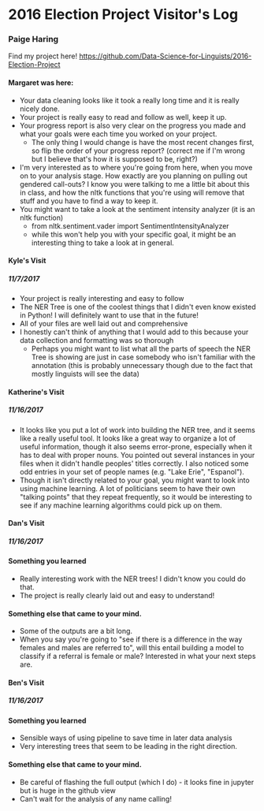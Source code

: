 # 2016 Election Project Visitor's Log
### Paige Haring

Find my project here!
https://github.com/Data-Science-for-Linguists/2016-Election-Project



#### Margaret was here:
- Your data cleaning looks like it took a really long time and it is really nicely done.
- Your project is really easy to read and follow as well, keep it up.
- Your progress report is also very clear on the progress you made and what your goals were each time you worked on your project.
  - The only thing I would change is have the most recent changes first, so flip the order of your progress report? (correct me if I'm wrong but I believe that's how it is supposed to be, right?)
- I'm very interested as to where you're going from here, when you move on to your analysis stage. How exactly are you planning on pulling out gendered call-outs? I know you were talking to me a little bit about this in class, and how the nltk functions that you're using will remove that stuff and you have to find a way to keep it.
- You might want to take a look at the sentiment intensity analyzer (it is an nltk function)
  - from nltk.sentiment.vader import SentimentIntensityAnalyzer
  - while this won't help you with your specific goal, it might be an interesting thing to take a look at in general.

#### Kyle's Visit
##### 11/7/2017
- Your project is really interesting and easy to follow
- The NER Tree is one of the coolest things that I didn't even know existed in Python! I will definitely want to use that in the future!
- All of your files are well laid out and comprehensive
- I honestly can't think of anything that I would add to this because your data collection and formatting was so thorough
  - Perhaps you might want to list what all the parts of speech the NER Tree is showing are just in case somebody who isn't familiar with the annotation (this is probably unnecessary though due to the fact that mostly linguists will see the data)

#### Katherine's Visit
##### 11/16/2017
- It looks like you put a lot of work into building the NER tree, and it seems like a really useful tool. It looks like a great way to organize a lot of useful information, though it also seems error-prone, especially when it has to deal with proper nouns. You pointed out several instances in your files when it didn't handle peoples' titles correctly. I also noticed some odd entries in your set of people names (e.g. "Lake Erie", "Espanol").
- Though it isn't directly related to your goal, you might want to look into using machine learning. A lot of politicians seem to have their own "talking points" that they repeat frequently, so it would be interesting to see if any machine learning algorithms could pick up on them.

#### Dan's Visit
##### 11/16/2017
#### Something you learned
  - Really interesting work with the NER trees! I didn't know you could do that.
  - The project is really clearly laid out and easy to understand!

#### Something else that came to your mind.
  - Some of the outputs are a bit long.
  - When you say you're going to "see if there is a difference in the way females and males are referred to", will this entail building a model to classify if a referral is female or male? Interested in what your next steps are.

#### Ben's Visit  
##### 11/16/2017  
#### Something you learned  
- Sensible ways of using pipeline to save time in later data analysis
- Very interesting trees that seem to be leading in the right direction.

#### Something else that came to your mind.
- Be careful of flashing the full output (which I do) - it looks fine in jupyter but is huge in the github view
- Can't wait for the analysis of any name calling!
